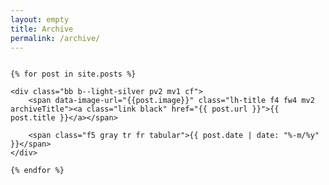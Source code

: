 ```yaml
---
layout: empty
title: Archive
permalink: /archive/
---
```


<div class="titlePad fl w-40-ns dib-ns dn mt2 pt2" id="livePic" style="padding-right: 2.5rem;">
	<img src="" id="tv">
</div>

<div class="fr w-60-ns w-100 archiveWrapper mb4-ns">

	{% for post in site.posts %}

	<div class="bb b--light-silver pv2 mv1 cf">
		<span data-image-url="{{post.image}}" class="lh-title f4 fw4 mv2 archiveTitle"><a class="link black" href="{{ post.url }}">{{ post.title }}</a></span>

		<span class="f5 gray tr fr tabular">{{ post.date | date: "%-m/%y" }}</span>
	</div>

	{% endfor %}

</div>

<script src="https://code.jquery.com/jquery-3.3.1.slim.min.js"
integrity="sha256-3edrmyuQ0w65f8gfBsqowzjJe2iM6n0nKciPUp8y+7E="
crossorigin="anonymous">
</script>